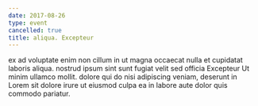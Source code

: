 ```yaml
---
date: 2017-08-26
type: event
cancelled: true
title: aliqua. Excepteur
---
```

ex ad voluptate enim non cillum in ut magna occaecat nulla et cupidatat laboris aliqua. nostrud ipsum sint sunt fugiat velit sed officia Excepteur Ut minim ullamco mollit. dolore qui do nisi adipiscing veniam, deserunt in Lorem sit dolore irure ut eiusmod culpa ea in labore aute dolor quis commodo pariatur.
